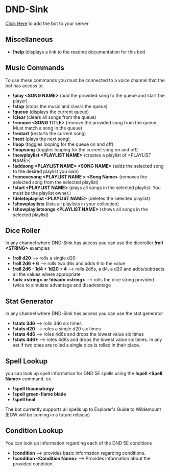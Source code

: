# DND-Sink
[Click Here](https://discord.com/oauth2/authorize?client_id=712699373183565915&permissions=36702208&scope=bot) to add the bot to your server

## Miscellaneous

* **!help** (displays a link to the readme documentation for this bot)

## Music Commands
To use these commands you must be connected to a voice channel that the bot has access to.

 * **!play \<SONG NAME\>** (add the provided song to the queue and start the player)
 * **!stop** (stops the music and clears the queue)
 * **!queue** (displays the current queue)
 * **!clear** (clears all songs from the queue)
 * **!remove \<SONG TITLE\>** (remove the provided song from the queue. Must match a song in the queue)
 * **!restart** (restarts the current song)
 * **!next** (plays the next song)
 * **!loop** (toggles looping for the queue on and off)
 * **!loopsong** (toggles looping for the current song on and off)
 * **!newplaylist \<PLAYLIST NAME\>** (creates a playlist of \<PLAYLIST NAME\>)
 * **!addsong \<PLAYLIST NAME\> \<SONG NAME\>** (adds the selected song to the desired playlist you own)
 * **!removesong \<PLAYLIST NAME \> \<Song Name\>** (removes the selected song from the selected playlist)
 * **!start \<PLAYLIST NAME\>** (plays all songs in the selected playlist. You must be the playlist owner.)
 * **!deleteplaylist \<PLAYLIST NAME\>** (deletes the selected playlist)
 * **!showplaylists** (lists all playlists in your collection)
 * **!showplaylistsongs \<PLAYLIST NAME\>** (shows all songs in the selected playlist)



## Dice Roller

In any channel where DND-Sink has access you can use the diceroller
**!roll \<STRING\>**
examples
* **!roll d20**  --> rolls a single d20
* **!roll 2d6 + 6** --> rolls two d6s and adds 6 to the value
* **!roll 2d6 - 1d4 + 1d20 + 4**  --> rolls 2d6s, a d4, a d20 and adds/subtracts all the values where appropriate
* **!adv \<string\> or !disadv \<string\>** --> rolls the dice string provided twice to simulate advantage and disadvantage

## Stat Generator

In any channel where DND-Sink has access you can use the stat generator
* **!stats 3d6** --> rolls 3d6 six times
* **!stats d20**  --> roles a single d20 six times
* **!stats 4d6** --> roles 4d6s and drops the lowest value six times
* **!stats 4d6\***  --> roles 4d6s and drops the lowest value six times. In any set if two ones are rolled a single dice is rolled in their place.

## Spell Lookup

you can look up spell information for DND 5E spells using the **!spell \<Spell Name\>** command.
ex.

 - **!spell thaumaturgy**
 - **!spell green-flame blade**
 - **!spell heal**

The bot currently supports all spells up to Explorer's Guide to Wildemount (EGW will be coming in a future release)

## Condition Lookup

You can look up information regarding each of the DND 5E conditions
* **!condition** --> provides basic information regarding conditions.
* **!condition \<Condition Name\>** --> Provides information about the provided condition.
